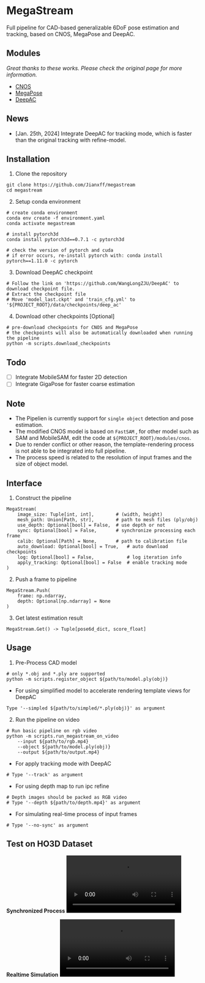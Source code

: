 # MegaStream

Full pipeline for CAD-based generalizable 6DoF pose estimation and tracking, based on CNOS, MegaPose and DeepAC.

## Modules
*Great thanks to these works. Please check the original page for more information.*
- [CNOS](https://github.com/nv-nguyen/cnos)
- [MegaPose](https://github.com/megapose6d/megapose6d)
- [DeepAC](https://github.com/WangLongZJU/DeepAC)

## News
- [Jan. 25th, 2024] Integrate DeepAC for tracking mode, which is faster than the original tracking with refine-model.

## Installation 
1. Clone the repository
```
git clone https://github.com/Jianxff/megastream
cd megastream
```

2. Setup conda environment
```
# create conda environment
conda env create -f environment.yaml
conda activate megastream

# install pytorch3d
conda install pytorch3d==0.7.1 -c pytorch3d

# check the version of pytorch and cuda
# if error occurs, re-install pytorch with: conda install pytorch==1.11.0 -c pytorch
```

3. Download DeepAC checkpoint
```
# Follow the link on 'https://github.com/WangLongZJU/DeepAC' to download checkpoint file.
# Extract the checkpoint file
# Move 'model_last.ckpt' and 'train_cfg.yml' to '${PROJECT_ROOT}/data/checkpoints/deep_ac'
```

4. Download other checkpoints [Optional]
```
# pre-download checkpoints for CNOS and MegaPose
# the checkpoints will also be automatically downloaded when running the pipeline
python -m scripts.download_checkpoints
```

## Todo
- [ ] Integrate MobileSAM for faster 2D detection
- [ ] Integrate GigaPose for faster coarse estimation

## Note
- The Pipelien is currently support for `single object` detection and pose estimation.
- The modified CNOS model is based on `FastSAM` , for other model such as SAM and MobileSAM, edit the code at `${PROJECT_ROOT}/modules/cnos`.
- Due to render conflict or other reason, the template-rendering process is not able to be integrated into full pipeline. 
- The process speed is related to the resolution of input frames and the size of object model.

## Interface
1. Construct the pipeline
```
MegaStream(
    image_size: Tuple[int, int],        # (width, height)
    mesh_path: Union[Path, str],        # path to mesh files (ply/obj)
    use_depth: Optional[bool] = False,  # use depth or not
    sync: Optional[bool] = False,       # synchronize processing each frame
    calib: Optional[Path] = None,       # path to calibration file
    auto_download: Optional[bool] = True,   # auto download checkpoints
    log: Optional[bool] = False,            # log iteration info
    apply_tracking: Optional[bool] = False  # enable tracking mode
)
```

2. Push a frame to pipeline
```
MegaStream.Push(
    frame: np.ndarray,
    depth: Optional[np.ndarray] = None
)
```

3. Get latest estimation result
```
MegaStream.Get() -> Tuple[pose6d_dict, score_float]
```

## Usage
1. Pre-Process CAD model
```
# only *.obj and *.ply are supported
python -m scripts.register_object ${path/to/model.ply(obj)}
```

- For using simplified model to accelerate rendering template views for DeepAC
```
Type '--simpled ${path/to/simpled/*.ply(obj)}' as argument
```

2. Run the pipeline on video
```
# Run basic pipeline on rgb video
python -m scripts.run_megastream_on_video 
    --input ${path/to/rgb.mp4} 
    --object ${path/to/model.ply(obj)} 
    --output ${path/to/output.mp4}
```

- For apply tracking mode with DeepAC
```
# Type '--track' as argument
```

- For using depth map to run ipc refine
```
# Depth images should be packed as RGB video
# Type '--depth ${path/to/depth.mp4}' as argument
```

- For simulating real-time process of input frames
```
# Type '--no-sync' as argument
```

## Test on HO3D Dataset
**Synchronized Process**
<video src="https://github.com/Jianxff/megastream/assets/35654252/5089aa68-8739-42ad-b2e7-1ba178e25ea6"></video>

**Realtime Simulation**
<video src="https://github.com/Jianxff/megastream/assets/35654252/c93d955d-c5b1-4e4a-beb8-823e858aae3a"></video>

